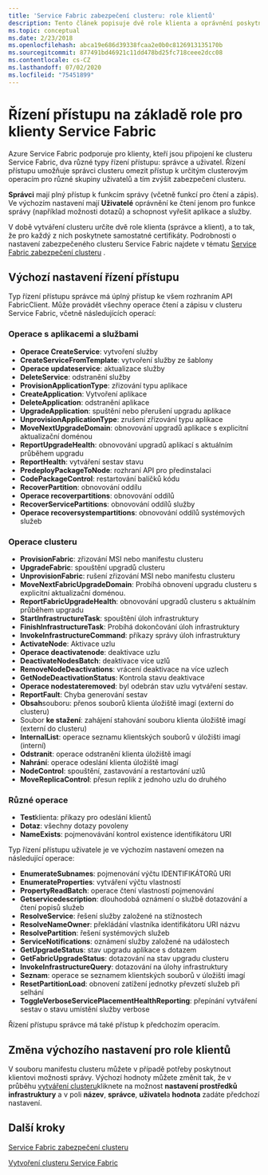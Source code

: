 ```yaml
---
title: 'Service Fabric zabezpečení clusteru: role klientů'
description: Tento článek popisuje dvě role klienta a oprávnění poskytnutá rolím.
ms.topic: conceptual
ms.date: 2/23/2018
ms.openlocfilehash: abca19e686d39338fcaa2e0b0c8126913135170b
ms.sourcegitcommit: 877491bd46921c11dd478bd25fc718ceee2dcc08
ms.contentlocale: cs-CZ
ms.lasthandoff: 07/02/2020
ms.locfileid: "75451899"
---
```

# <a name="role-based-access-control-for-service-fabric-clients"></a>Řízení přístupu na základě role pro klienty Service Fabric
Azure Service Fabric podporuje pro klienty, kteří jsou připojení ke clusteru Service Fabric, dva různé typy řízení přístupu: správce a uživatel. Řízení přístupu umožňuje správci clusteru omezit přístup k určitým clusterovým operacím pro různé skupiny uživatelů a tím zvýšit zabezpečení clusteru.  

**Správci** mají plný přístup k funkcím správy (včetně funkcí pro čtení a zápis). Ve výchozím nastavení mají **Uživatelé** oprávnění ke čtení jenom pro funkce správy (například možnosti dotazů) a schopnost vyřešit aplikace a služby.

V době vytváření clusteru určíte dvě role klienta (správce a klient), a to tak, že pro každý z nich poskytnete samostatné certifikáty. Podrobnosti o nastavení zabezpečeného clusteru Service Fabric najdete v tématu [Service Fabric zabezpečení clusteru](service-fabric-cluster-security.md) .

## <a name="default-access-control-settings"></a>Výchozí nastavení řízení přístupu
Typ řízení přístupu správce má úplný přístup ke všem rozhraním API FabricClient. Může provádět všechny operace čtení a zápisu v clusteru Service Fabric, včetně následujících operací:

### <a name="application-and-service-operations"></a>Operace s aplikacemi a službami
* **Operace CreateService**: vytvoření služby                             
* **CreateServiceFromTemplate**: vytvoření služby ze šablony                             
* **Operace updateservice**: aktualizace služby                             
* **DeleteService**: odstranění služby                             
* **ProvisionApplicationType**: zřizování typu aplikace                             
* **CreateApplication**: Vytvoření aplikace                               
* **DeleteApplication**: odstranění aplikace                             
* **UpgradeApplication**: spuštění nebo přerušení upgradu aplikace                             
* **UnprovisionApplicationType**: zrušení zřizování typu aplikace                             
* **MoveNextUpgradeDomain**: obnovování upgradů aplikace s explicitní aktualizační doménou                             
* **ReportUpgradeHealth**: obnovování upgradů aplikací s aktuálním průběhem upgradu                             
* **ReportHealth**: vytváření sestav stavu                             
* **PredeployPackageToNode**: rozhraní API pro předinstalaci                            
* **CodePackageControl**: restartování balíčků kódu                             
* **RecoverPartition**: obnovování oddílu                             
* **Operace recoverpartitions**: obnovování oddílů                             
* **RecoverServicePartitions**: obnovování oddílů služby                             
* **Operace recoversystempartitions**: obnovování oddílů systémových služeb                             

### <a name="cluster-operations"></a>Operace clusteru
* **ProvisionFabric**: zřizování MSI nebo manifestu clusteru                             
* **UpgradeFabric**: spouštění upgradů clusteru                             
* **UnprovisionFabric**: rušení zřizování MSI nebo manifestu clusteru                         
* **MoveNextFabricUpgradeDomain**: Probíhá obnovení upgradu clusteru s explicitní aktualizační doménou.                             
* **ReportFabricUpgradeHealth**: obnovování upgradů clusteru s aktuálním průběhem upgradu                             
* **StartInfrastructureTask**: spouštění úloh infrastruktury                             
* **FinishInfrastructureTask**: Probíhá dokončování úloh infrastruktury                             
* **InvokeInfrastructureCommand**: příkazy správy úloh infrastruktury                              
* **ActivateNode**: Aktivace uzlu                             
* **Operace deactivatenode**: deaktivace uzlu                             
* **DeactivateNodesBatch**: deaktivace více uzlů                             
* **RemoveNodeDeactivations**: vrácení deaktivace na více uzlech                             
* **GetNodeDeactivationStatus**: Kontrola stavu deaktivace                             
* **Operace nodestateremoved**: byl odebrán stav uzlu vytváření sestav.                             
* **ReportFault**: Chyba generování sestav                             
* **Obsah**souboru: přenos souborů klienta úložiště imagí (externí do clusteru)                             
* Soubor **ke stažení**: zahájení stahování souboru klienta úložiště imagí (externí do clusteru)                             
* **InternalList**: operace seznamu klientských souborů v úložišti imagí (interní)                             
* **Odstranit**: operace odstranění klienta úložiště imagí                              
* **Nahrání**: operace odeslání klienta úložiště imagí                             
* **NodeControl**: spouštění, zastavování a restartování uzlů                             
* **MoveReplicaControl**: přesun replik z jednoho uzlu do druhého                             

### <a name="miscellaneous-operations"></a>Různé operace
* **Test**klienta: příkazy pro odeslání klientů                             
* **Dotaz**: všechny dotazy povoleny
* **NameExists**: pojmenovávání kontrol existence identifikátoru URI                             

Typ řízení přístupu uživatele je ve výchozím nastavení omezen na následující operace: 

* **EnumerateSubnames**: pojmenování výčtu IDENTIFIKÁTORů URI                             
* **EnumerateProperties**: vytváření výčtu vlastností                             
* **PropertyReadBatch**: operace čtení vlastností pojmenování                             
* **Getservicedescription**: dlouhodobá oznámení o službě dotazování a čtení popisů služeb                             
* **ResolveService**: řešení služby založené na stížnostech                             
* **ResolveNameOwner**: překládání vlastníka identifikátoru URI názvu                             
* **ResolvePartition**: řešení systémových služeb                             
* **ServiceNotifications**: oznámení služby založené na událostech                             
* **GetUpgradeStatus**: stav upgradu aplikace s dotazem                             
* **GetFabricUpgradeStatus**: dotazování na stav upgradu clusteru                             
* **InvokeInfrastructureQuery**: dotazování na úlohy infrastruktury                             
* **Seznam**: operace se seznamem klientských souborů v úložišti imagí                             
* **ResetPartitionLoad**: obnovení zatížení jednotky převzetí služeb při selhání                             
* **ToggleVerboseServicePlacementHealthReporting**: přepínání vytváření sestav o stavu umístění služby verbose                             

Řízení přístupu správce má také přístup k předchozím operacím.

## <a name="changing-default-settings-for-client-roles"></a>Změna výchozího nastavení pro role klientů
V souboru manifestu clusteru můžete v případě potřeby poskytnout klientovi možnosti správy. Výchozí hodnoty můžete změnit tak, že v průběhu [vytváření clusteru](service-fabric-cluster-creation-via-portal.md)kliknete na možnost **nastavení prostředků infrastruktury** a v poli **název**, **správce**, **uživatel**a **hodnota** zadáte předchozí nastavení.

## <a name="next-steps"></a>Další kroky
[Service Fabric zabezpečení clusteru](service-fabric-cluster-security.md)

[Vytvoření clusteru Service Fabric](service-fabric-cluster-creation-via-portal.md)

